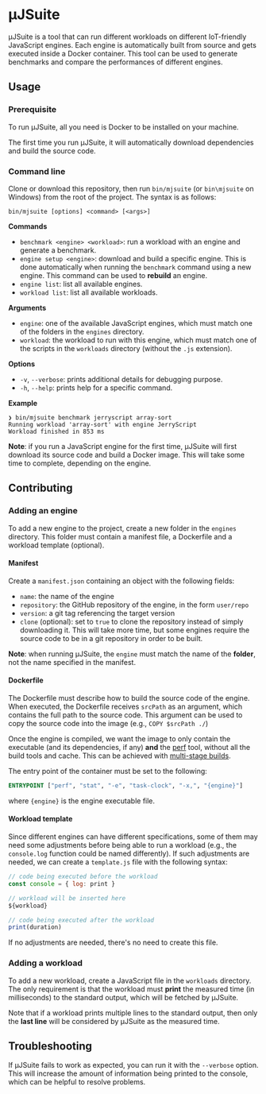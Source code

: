 # μJSuite

μJSuite is a tool that can run different workloads on different IoT-friendly JavaScript engines. Each engine is automatically built from source and gets executed inside a Docker container. This tool can be used to generate benchmarks and compare the performances of different engines.

## Usage

### Prerequisite

To run μJSuite, all you need is Docker to be installed on your machine.

The first time you run μJSuite, it will automatically download dependencies and build the source code.

### Command line

Clone or download this repository, then run `bin/mjsuite` (or `bin\mjsuite` on Windows) from the root of the project. The syntax is as follows:

```
bin/mjsuite [options] <command> [<args>]
```

**Commands**

- `benchmark <engine> <workload>`: run a workload with an engine and generate a benchmark.
- `engine setup <engine>`: download and build a specific engine. This is done automatically when running the `benchmark` command using a new engine. This command can be used to **rebuild** an engine.
- `engine list`: list all available engines.
- `workload list`: list all available workloads.

**Arguments**

- `engine`: one of the available JavaScript engines, which must match one of the folders in the `engines` directory.
- `workload`: the workload to run with this engine, which must match one of the scripts in the `workloads` directory (without the `.js` extension).

**Options**

- `-v`, `--verbose`: prints additional details for debugging purpose.
- `-h`, `--help`: prints help for a specific command.

**Example**

```
❯ bin/mjsuite benchmark jerryscript array-sort
Running workload 'array-sort' with engine JerryScript
Workload finished in 853 ms
```

**Note**: if you run a JavaScript engine for the first time, μJSuite will first download its source code and build a Docker image. This will take some time to complete, depending on the engine.

## Contributing

### Adding an engine

To add a new engine to the project, create a new folder in the `engines` directory. This folder must contain a manifest file, a Dockerfile and a workload template (optional).

#### Manifest

Create a `manifest.json` containing an object with the following fields:

- `name`: the name of the engine
- `repository`: the GitHub repository of the engine, in the form `user/repo`
- `version`: a git tag referencing the target version
- `clone` (optional): set to `true` to clone the repository instead of simply downloading it. This will take more time, but some engines require the source code to be in a git repository in order to be built.

**Note**: when running μJSuite, the `engine` must match the name of the **folder**, not the name specified in the manifest.

#### Dockerfile

The Dockerfile must describe how to build the source code of the engine. When executed, the Dockerfile receives `srcPath` as an argument, which contains the full path to the source code. This argument can be used to copy the source code into the image (e.g., `COPY $srcPath ./`)

Once the engine is compiled, we want the image to only contain the executable (and its dependencies, if any) **and** the [perf](https://perf.wiki.kernel.org/) tool, without all the build tools and cache. This can be achieved with [multi-stage builds](https://docs.docker.com/build/building/multi-stage/).

The entry point of the container must be set to the following:

```Dockerfile
ENTRYPOINT ["perf", "stat", "-e", "task-clock", "-x,", "{engine}"]
```

where `{engine}` is the engine executable file.

#### Workload template

Since different engines can have different specifications, some of them may need some adjustments before being able to run a workload (e.g., the `console.log` function could be named differently). If such adjustments are needed, we can create a `template.js` file with the following syntax:

```js
// code being executed before the workload
const console = { log: print }

// workload will be inserted here
${workload}

// code being executed after the workload
print(duration)
```

If no adjustments are needed, there's no need to create this file.

### Adding a workload

To add a new workload, create a JavaScript file in the `workloads` directory. The only requirement is that the workload must **print** the measured time (in milliseconds) to the standard output, which will be fetched by μJSuite.

Note that if a workload prints multiple lines to the standard output, then only the **last line** will be considered by μJSuite as the measured time.

## Troubleshooting

If μJSuite fails to work as expected, you can run it with the `--verbose` option. This will increase the amount of information being printed to the console, which can be helpful to resolve problems.

